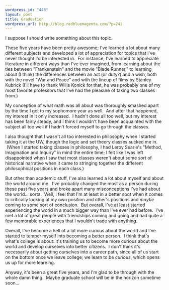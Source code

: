 ```yaml
--- 
wordpress_id: "448"
layout: post
title: Graduation
wordpress_url: http://blog.redbluemagenta.com/?p=241
---
```

I suppose I should write something about this topic.

These five years have been pretty awesome; I've learned a lot about many different subjects and developed a lot of appreciation for topics that I've never thought I'd be interested in.  For instance, I've learned to appreciate literature in different ways than I've ever imagined, from learning about the ties between "Frankenstein" and the movie "Blade Runner," to learning about (I think) the differences between an act (or duty?) and a wish, both with the novel "War and Peace" and with the lineup of films by Stanley Kubrick (I'll have to thank Willis Konick for that, he was probably one of my most favorite professors that I've had the pleasure of taking two classes from.)

My conception of what math was all about was thoroughly smashed apart by the time I got to my sophomore year as well.  And after that happened, my interest in it only increased.  I hadn't done all too well, but my interest has been fairly steady, and I think I wouldn't have been acquainted with the subject all too well if I hadn't forced myself to go through the classes.

I also thought that I wasn't all too interested in philosophy when I started taking it at the UW, though the logic and set theory classes sucked me in.  (When I started taking classes in philosophy, I had Leroy Searle's "Method, Imagination and Inquiry" in mind the entire time; I felt like I was left disappointed when I saw that most classes weren't about some sort of historical narrative when it came to stringing together the different philosophical positions in each class.)

But other than academic stuff, I've also learned a lot about myself and about the world around me.  I've probably changed the most as a person during these past five years and broke apart many misconceptions I've had about the world... sorta.  Well, I feel that I'm at least in a better spot when it comes to critically looking at my own position and other's positions and <em>maybe</em> coming to some sort of conclusion.  But overall, I've at least started experiencing the world in a much bigger way than I've ever had before.  I've met a lot of great people with friendships coming and going and had quite a few memorable experiences that I wouldn't trade with anything.

Overall, I've become a hell of a lot more curious about the world and I've started to temper myself into becoming a better person.  I think that's what's college is about: it's training us to become more curious about the world and develop ourselves into better citizens.  I don't think it's necessarily about getting ourselves into a career path, since all of us start on the bottom once we leave college; we learn to be <em>curious</em>, which opens us up for more learning.

Anyway, it's been a great five years, and I'm glad to be through with the whole damn thing.  Maybe graduate school will be in the horizon sometime soon...
